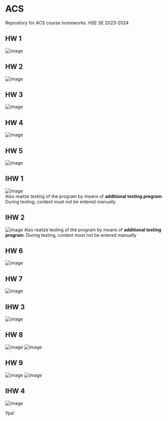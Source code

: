 # ACS
Repository for ACS course homeworks. HSE SE 2023-2024
## HW 1
![image](https://github.com/VictorFBI/ACS/assets/124510561/e4a757c2-46ed-469e-8e24-9328b37dd3e5)
## HW 2
![image](https://github.com/VictorFBI/ACS/assets/124510561/60e6347d-7231-42c9-8e82-ccd9843bfa2b)
## HW 3
![image](https://github.com/VictorFBI/ACS/assets/124510561/9fb24667-8a3d-4c92-ab85-19df38cf7af6)
## HW 4
![image](https://github.com/VictorFBI/ACS/assets/124510561/1f4c9a29-380f-4a2e-bd2d-0e5c3a386803)
## HW 5
![image](https://github.com/VictorFBI/ACS/assets/124510561/e5f2e6b4-4404-4c86-8e84-27a426fa5f5f)
## IHW 1
![image](https://github.com/VictorFBI/ACS/assets/124510561/a42b722e-4a3a-4625-bef2-18cb26578f8a)  
Also realize testing of the program by means of **additional testing program**. During testing, content must not be entered manually
## IHW 2
![image](https://github.com/VictorFBI/ACS/assets/124510561/2ae1bef6-47a5-4958-bd0c-e95aec1d5752)
Also realize testing of the program by means of **additional testing program**. During testing, content must not be entered manually
## HW 6
![image](https://github.com/VictorFBI/ACS/assets/124510561/ad0520a9-7096-470e-baf1-e5c35ccc6c31)
## HW 7
![image](https://github.com/VictorFBI/ACS/assets/124510561/6015d9bf-a951-4253-a340-3bd2e0acc002)
## IHW 3
![image](https://github.com/VictorFBI/ACS/assets/124510561/1cdc2ae4-c88c-42f6-8356-1162029cafb2)
## HW 8
![image](https://github.com/VictorFBI/ACS/assets/124510561/80ab79a5-c7fe-4445-bcca-b5e5e622b1c0)
![image](https://github.com/VictorFBI/ACS/assets/124510561/b72681c2-fb55-4865-be46-47906a085eb2)
## HW 9
![image](https://github.com/VictorFBI/ACS/assets/124510561/ff9c6201-9224-4d59-920e-714f382bedbc)
![image](https://github.com/VictorFBI/ACS/assets/124510561/fdc7b861-eab0-4657-91be-404f1a4bdbb7)
## IHW 4
![image](https://github.com/VictorFBI/ACS/assets/124510561/d2d82913-a96f-4cdf-bfe8-2b87babecbc7)

Ура!








